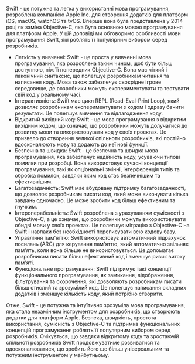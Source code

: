 Swift - це потужна та легка у використанні мова програмування, розроблена компанією Apple Inc. для створення додатків для платформ iOS, macOS, watchOS та tvOS. Вперше вона була представлена у 2014 році як заміна Objective-C, яка була основною мовою програмування для платформ Apple. У цій доповіді ми обговоримо особливості мови програмування Swift, які роблять її популярним вибором серед розробників.

- Легкість у вивченні: Swift - це проста у вивченні мова програмування, яка розроблена таким чином, щоб бути більш доступною, ніж її попередник Objective-C. Вона має чіткий і лаконічний синтаксис, що полегшує розробникам читання та написання коду. Мова також забезпечує своєрідне ігрове середовище, де розробники можуть експериментувати та тестувати свій код у реальному часі.
- Інтерактивність: Swift має цикл REPL (Read-Eval-Print Loop), який дозволяє розробникам експериментувати з кодом і одразу бачити результати. Це полегшує вивчення та відлагодження коду.
- Відкритий вихідний код: Swift - це мова програмування з відкритим вихідним кодом, що означає, що розробники можуть долучатися до розвитку мови та використовувати код у своїх проєктах. Це призвело до створення великої спільноти розробників, які постійно вдосконалюють мову та додають до неї нові функції.
- Безпечна та швидка: Swift - це безпечна та швидка мова програмування, яка забезпечує надійність коду, усуваючи типові помилки при розробці. Вона використовує сучасні концепції програмування, такі як опціональні змінні, інтерференція типів та обробка помилок, завдяки яким код стає безпечнішим та ефективнішим.
- Багатозадачність: Swift має вбудовану підтримку багатозадачності, що дозволяє розробникам писати код, який може виконувати кілька завдань одночасно. Це може зробити код більш ефективним та гнучким.
- Інтероперабельність: Swift розроблена з урахуванням сумісності з Objective-C, а це означає, що розробники можуть використовувати обидві мови у своїх проектах. Це полегшує міграцію з Objective-C на Swift і навпаки без необхідності переписувати всю кодову базу.
- Управління пам'яттю: Swift використовує автоматичний підрахунок посилань (ARC) для керування пам'яттю, який автоматично звільняє пам'ять, коли вона більше не використовується. Це допомагає розробникам писати більш ефективний код і зменшує ризик витоку пам'яті.
- Функціональне програмування: Swift підтримує такі концепції функціонального програмування, як замикання, відображення, фільтрування та скорочення, які дозволяють розробникам писати більш стислий та зрозумілий код. Це полегшує написання складних додатків і зменшує кількість коду, який потрібно створити.

Отже, Swift - це потужна та інтуїтивно зрозуміла мова програмування, яка стала незамінним інструментом для розробників, що створюють додатки для платформ Apple. Безпека, швидкість, простота використання, сумісність з Objective-C та підтримка функціональних концепцій програмування роблять її популярним вибором серед розробників. Очікується, що завдяки відкритому коду та зростаючій спільноті розробників Swift продовжуватиме розвиватися та вдосконалюватися, що зробить його ще більш універсальним та потужним інструментом у майбутньому.
